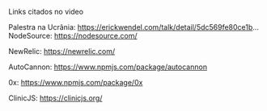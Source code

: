 Links citados no video

Palestra na Ucrânia: https://erickwendel.com/talk/detail/5dc569fe80ce1b...
NodeSource: https://nodesource.com/

NewRelic: https://newrelic.com/

AutoCannon: https://www.npmjs.com/package/autocannon

0x: https://www.npmjs.com/package/0x

ClinicJS: https://clinicjs.org/

